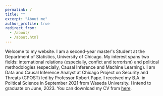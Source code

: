 ```yaml
---
permalink: /
title: ""
excerpt: "About me"
author_profile: true
redirect_from: 
  - /about/
  - /about.html
---
```


Welcome to my website. I am a second-year master's Student at the Department of Statistics, University of Chicago. My interest spans two fields: international relations (especially, confict and terrorism) and political methodologies (especially, Causal Inference and Machine Learning). I am Data and Causal Inference Analyst at Chicago Project on Security and Threats (CPOST) led by Professor Robert Pape. I received my B.A. in Political Science in September 2021 from Waseda University. I intend to graduate on June, 2023. You can download my CV from [here](https://k-nakam.github.io/files/CV.pdf).

